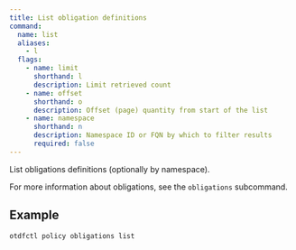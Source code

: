 ```yaml
---
title: List obligation definitions
command:
  name: list
  aliases:
    - l
  flags:
    - name: limit
      shorthand: l
      description: Limit retrieved count
    - name: offset
      shorthand: o
      description: Offset (page) quantity from start of the list
    - name: namespace
      shorthand: n
      description: Namespace ID or FQN by which to filter results
      required: false
---
```


List obligations definitions (optionally by namespace).

For more information about obligations, see the `obligations` subcommand.

## Example

```shell
otdfctl policy obligations list
```
